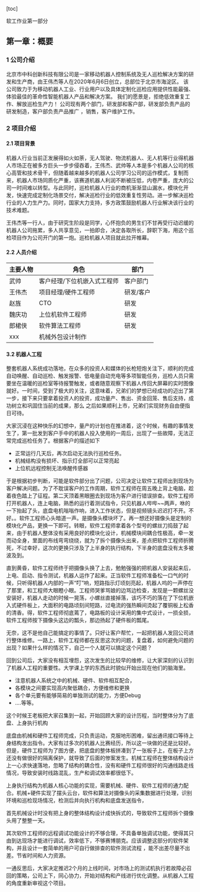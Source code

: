[toc]

软工作业第一部分

## 第一章：概要

### 1 公司介绍

北京市中科创新科技有限公司是一家移动机器人控制系统及无人巡检解决方案的研发和生产商，由王伟杰等人在2020年6月6日创立，总部位于北京市海淀区。 该公司致力于为移动机器人工业、行业用户以及具体定制化巡检应用提供性能最强、体验最佳的革命性智能机器人产品和解决方案。
我们的愿景是，拒绝低效重复工作、解放巡检生产力！
公司现有两个部门，研发部和客户部，研发部负责产品的研发制造，客户部负责产品推广 ，销售，客户维护工作。

### 2 项目介绍

#### 2.1 项目背景

机器人行业当前正发展得如火如荼，无人驾驶、物流机器人、无人机等行业得机器人市场正在被多方巨头一步步侵吞着，王伟杰、武帅等人本是多个机器人公司的核心高管和技术骨干，但随着越来越多的机器人公司学习公司的运作模式，复制而来，机器人市场同质化严重，该赛道机器人利润不断被压低，内卷严重，庞大的公司一时间难以转型。与此同时，巡检机器人行业的商机渐渐显山漏水，模块化开发，快速完成定制化场景交付，解决巡检行业的低效重复性劳动。进一步解决巡检行业的人力生产力。同时，国家大力支持，多方政策鼓励机器人行业解决该行业的技术难题。

王伟杰等一行人，由于研究生阶段是同学，心怀抱负的男生们不甘再受行动迟缓的机器人公司拖累，多人共享意见，一拍即合，决定各取所长，辞职下海，用这个巡检项目作为公司开门的第一炮。巡检机器人项目就此拉开帷幕。

#### 2.2 人员介绍

| 主要人物 | 角色                        | 部门      |
| -------- | --------------------------- | --------- |
| 武帅     | 客户经理/下位机嵌入式工程师 | 客户部门  |
| 王伟杰   | 项目经理/硬件工程师         | 研发/客户 |
| 赵旌     | CTO                         | 研发      |
| 魏庆功   | 上位机软件工程师            | 研发      |
| 郎桾侠   | 软件算法工程师              | 研发      |
| xxx      | 机械外包设计制作            |           |



#### 3.2 机器人工程

整套机器人系统成功落地，在众多的投资人和媒体的长枪短炮关注下，顺利的完成自动唤醒、自动巡检、触发报警、低电量自动充电等多项智能任务，巡检人员只需要坐在温暖的巡检室等待报警触发，或者随意观察下机器人传回大屏幕的实时图像就好。一时间，受到了极大的关注，这意味着，兄弟们的梦想已经成功的迈出了第一步，接下来只要拿着投资人的投资，成功量产、售出、资金回笼、售后支持，成功树立和巩固住当前的成果，那么 之后如果顺利上市，兄弟们实现财务自由便指日可待。

大家沉浸在这种快乐的幻想中，量产的计划也在推进着，这个时候，有趣的事情发生了，第一批发到客户手中的机器人投入使用的一周后，出现了一些故障，无法正常完成巡检任务了。根据客户的描述如下

* 正常运行几天后，再次启动无法执行巡检任务。
* 机械结构没有损坏、指示灯全部可以正常亮起
* 上位机远程控制无法唤醒传感器

于是根据初步判断，可能是软件部分出了问题，公司决定让软件工程师出到现场为客户解决问题。为了不耽误客户的工作周期，软件工程师在周五晚上背上电脑，趁着夜色踏上了征程。第二天顶着黑眼圈去到现场为客户进行错误排查。软件工程师打开机器人，连上电脑，熟悉的运行着测试指令，只见机器人哔哔~~两声，咻的一下抬起了头，底盘电机嗡嗡作响，进入工作状态，但是视频镜头迟迟打不开。不好。。软件工程师心头暗道一声。是摄像头模块坏了。再一想还好摄像头是定制的模块化产品，更换一下即可。转眼，软件工程师拿着各个型号的螺丝刀捣鼓了起来，由于机器人整体没有采用良好的模块化设计，机械模块间耦合性极高，牵一发而动全身，里面的布线弯弯绕绕，就为了拆个摄像头出来，差点把软件工程师折腾死，不过幸好，这次的更换只涉及了上半身的执行结构，下半身的底盘没有太多被波及到。

直到黄昏，软件工程师终于把摄像头换了上去，勉勉强强的把机器人安装起来后，上电、启动、指令测试，机器人运作了起来。正当软件工程师准备松一口气的时候，只听得机器人内部的一声“叮”响，短路指示灯顷刻亮起，机器人呜的一声停在了那里，和工程师大眼瞪小眼。工程师哭爹骂娘的边骂边检查，发现是一颗螺丝没安装好，机器人走动的时候一晃荡，小螺丝直接掉落，该巧不巧的落在了下位机嵌入式硬件板上，大面积的电路顷刻间短路，过电流的强热瞬间烫起了覆铜板上松香的清香。得，软件工程师彻底蔫了，电路板的设计采用的集中式设计，一损全损，软件工程师按下摄像头这边的瓢头，那边扬起了硬件板的瓢尾。

无奈，这不是他自己能搞定的事情了。只好让客户帮忙，一起把机器人发回公司进行整体维修。一路上，软件工程师都在反思这次的问题，复盘着，如何避免问题的出现？如果什么样的情况下，自己一个人就可以搞定这个问题？

回到公司后，大家没有相互埋怨，这次发生的比较早的维修，让大家深刻的认识到了机器人工程的重要性。大学课上学的东西此时貌似开始出现在他们的脑海里。

* 注意机器人系统之中的机械、硬件、软件相互配合，
* 各模块之间要实现高内聚低耦合，方便维修和更换
* 各个单元要有能够简易的单独测试的能力，方便Debug
* ....等等。

这个时候王老板把大家召集到一起，开始回顾大家的设计历程，当时整体分为了底盘、上身执行机构

底盘由机械和硬件工程师完成，只负责运动，克服地形困难，留出通讯接口等待上身结构发出指令。大家有过多次的机器人比赛经历，所以这一块做的还是比较好。但是，硬件工程师为了图方便，把底盘的整体板拼凑到了一张板子上，在板子上方还没有做很好的隔离保护，就导致了后面的惨案发生。机械工程师在整体结构设计上一心求快速落地，忽略了结构的耦合性，没有和硬件工程师很好的沟通线路走线情况，导致安装时线路混乱，生产和调试效率都很低下。

上身执行结构为机器人核心功能的实现，需要机械、硬件、软件工程师的通力配合。机械+硬件实现了摆头云台，软件和算法对摄像头的采集数据进行处理，识别环境和巡检现场情况，检测后并向执行机构和底盘发送指令，

首先机械设计时没有把上身的整体结构设计成快拆式的，导致软件工程师拆个摄像头用了整整一天。

其次软件工程师的远程调试功能设计的不够合理，不具备单独调试功能，使得其只由到达现场才能进行调试，效率低下，不够赛博朋克。应该调整这部分的软件架构，并且设计一套简单的用户可自行做排查的软件测试流程 ，能不出差尽量不出差。节省时间和人力资源。

一通反思后，大家决定推迟2个月的上线时间，对市场上的测试机执行若故障必召回的策略，公司上下，同心协力，开始对结构和产线进行优化调整。从机器人工程的角度重新审视这个项目。 